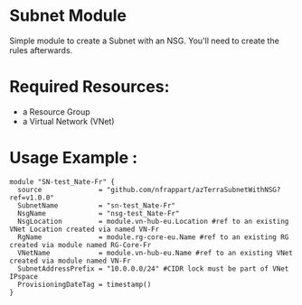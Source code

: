 # Subnet Module
Simple module to create a Subnet with an NSG. You'll need to create the rules afterwards.

# Required Resources:
- a Resource Group
- a Virtual Network (VNet)

# Usage Example :

```hcl
module "SN-test_Nate-Fr" {
  source              = "github.com/nfrappart/azTerraSubnetWithNSG?ref=v1.0.0"
  SubnetName          = "sn-test_Nate-Fr"
  NsgName             = "nsg-test_Nate-Fr"
  NsgLocation         = module.vn-hub-eu.Location #ref to an existing VNet Location created via named VN-Fr 
  RgName              = module.rg-core-eu.Name #ref to an existing RG created via module named RG-Core-Fr
  VNetName            = module.vn-hub-eu.Name #ref to an existing VNet created via module named VN-Fr 
  SubnetAddressPrefix = "10.0.0.0/24" #CIDR lock must be part of VNet IPspace
  ProvisioningDateTag = timestamp()
}
```
